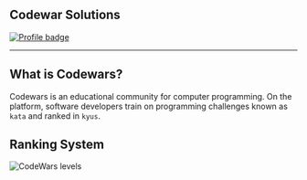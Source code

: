 ## Codewar Solutions

[![Profile badge](https://www.codewars.com/users/DhanteyUD/badges/large)](https://www.codewars.com/users/DhanteyUD)

---

## What is Codewars?

Codewars is an educational community for computer programming. On the platform, software developers train on programming challenges known as `kata` and ranked in `kyus`.

## Ranking System

![CodeWars levels](https://i.imgur.com/Vm77XMv.png)

